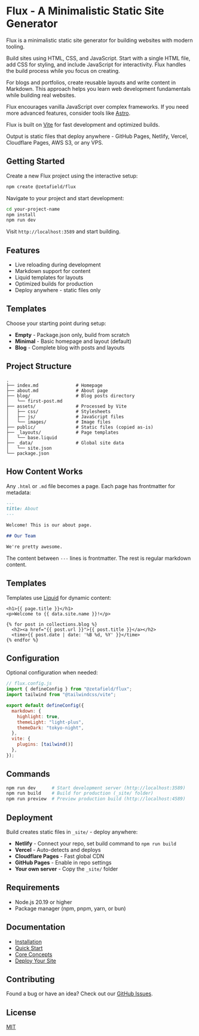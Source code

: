 # Flux - A Minimalistic Static Site Generator

Flux is a minimalistic static site generator for building websites with modern tooling.

Build sites using HTML, CSS, and JavaScript. Start with a single HTML file, add CSS for styling, and include JavaScript for interactivity. Flux handles the build process while you focus on creating.

For blogs and portfolios, create reusable layouts and write content in Markdown. This approach helps you learn web development fundamentals while building real websites.

Flux encourages vanilla JavaScript over complex frameworks. If you need more advanced features, consider tools like [Astro](https://astro.build/).

Flux is built on [Vite](http://vite.dev) for fast development and optimized builds.

Output is static files that deploy anywhere - GitHub Pages, Netlify, Vercel, Cloudflare Pages, AWS S3, or any VPS.

## Getting Started

Create a new Flux project using the interactive setup:

```bash
npm create @zetafield/flux
```

Navigate to your project and start development:

```bash
cd your-project-name
npm install
npm run dev
```

Visit `http://localhost:3589` and start building.

## Features

- Live reloading during development
- Markdown support for content
- Liquid templates for layouts
- Optimized builds for production  
- Deploy anywhere - static files only

## Templates

Choose your starting point during setup:

- **Empty** - Package.json only, build from scratch
- **Minimal** - Basic homepage and layout (default)
- **Blog** - Complete blog with posts and layouts

## Project Structure

```
.
├── index.md              # Homepage
├── about.md              # About page
├── blog/                 # Blog posts directory
│   └── first-post.md
├── assets/               # Processed by Vite
│   ├── css/              # Stylesheets
│   ├── js/               # JavaScript files
│   └── images/           # Image files
├── public/               # Static files (copied as-is)
├── _layouts/             # Page templates
│   └── base.liquid
├── _data/                # Global site data
│   └── site.json
└── package.json
```

## How Content Works

Any `.html` or `.md` file becomes a page. Each page has frontmatter for metadata:

```markdown
---
title: About
---

Welcome! This is our about page.

## Our Team

We're pretty awesome.
```

The content between `---` lines is frontmatter. The rest is regular markdown content.

## Templates

Templates use [Liquid](https://liquidjs.com/) for dynamic content:

```liquid
<h1>{{ page.title }}</h1>
<p>Welcome to {{ data.site.name }}!</p>

{% for post in collections.blog %}
  <h2><a href="{{ post.url }}">{{ post.title }}</a></h2>
  <time>{{ post.date | date: '%B %d, %Y' }}</time>
{% endfor %}
```

## Configuration

Optional configuration when needed:

```javascript
// flux.config.js
import { defineConfig } from "@zetafield/flux";
import tailwind from "@tailwindcss/vite";

export default defineConfig({
  markdown: {
    highlight: true,
    themeLight: "light-plus",
    themeDark: "tokyo-night",
  },
  vite: {
    plugins: [tailwind()]
  },
});

```

## Commands

```bash
npm run dev      # Start development server (http://localhost:3589)
npm run build    # Build for production (_site/ folder)  
npm run preview  # Preview production build (http://localhost:4589)
```

## Deployment

Build creates static files in `_site/` - deploy anywhere:

- **Netlify** - Connect your repo, set build command to `npm run build`
- **Vercel** - Auto-detects and deploys  
- **Cloudflare Pages** - Fast global CDN
- **GitHub Pages** - Enable in repo settings
- **Your own server** - Copy the `_site/` folder

## Requirements

- Node.js 20.19 or higher
- Package manager (npm, pnpm, yarn, or bun)

## Documentation

- [Installation](https://flux.zetafield.com/installation)
- [Quick Start](https://flux.zetafield.com/quick-start)  
- [Core Concepts](https://flux.zetafield.com/concepts)
- [Deploy Your Site](https://flux.zetafield.com/deploy)

## Contributing

Found a bug or have an idea? Check out our [GitHub Issues](https://github.com/zetafield/flux/issues).

## License

[MIT](./LICENSE)